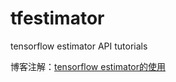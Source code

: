 # tfestimator
tensorflow estimator API tutorials

博客注解：[tensorflow estimator的使用](https://blog.csdn.net/littlely_ll/article/details/109054646)
